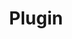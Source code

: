 ---
layout: tag_index
title: Plugin
tag: plugin
permalink: /tag/plugin/
intro: Toutes les actualités, liens et ressources tagués &num;plugin.
text-twtr: En train d'explorer les articles tagués 'plugin' — @MagDuWebdesign
---